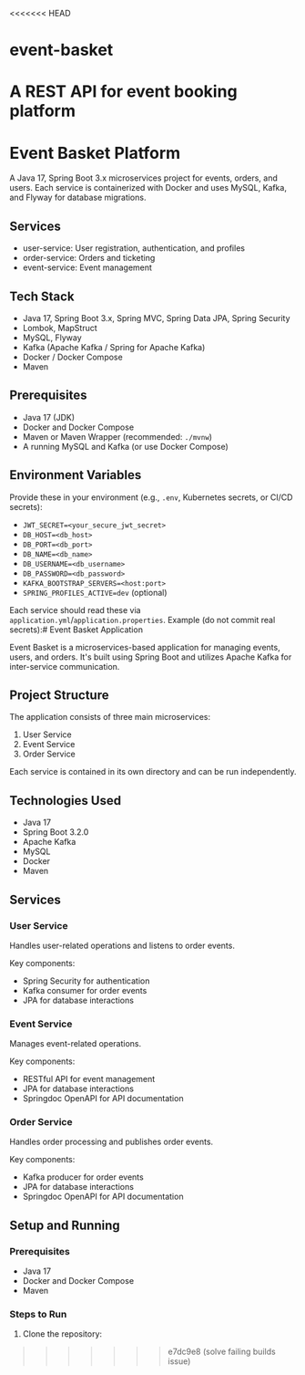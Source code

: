 <<<<<<< HEAD
# event-basket
A REST API for event booking platform
=======
# Event Basket Platform

A Java 17, Spring Boot 3.x microservices project for events, orders, and users. Each service is containerized with Docker and uses MySQL, Kafka, and Flyway for database migrations.

## Services
- user-service: User registration, authentication, and profiles
- order-service: Orders and ticketing
- event-service: Event management

## Tech Stack
- Java 17, Spring Boot 3.x, Spring MVC, Spring Data JPA, Spring Security
- Lombok, MapStruct
- MySQL, Flyway
- Kafka (Apache Kafka / Spring for Apache Kafka)
- Docker / Docker Compose
- Maven

## Prerequisites
- Java 17 (JDK)
- Docker and Docker Compose
- Maven or Maven Wrapper (recommended: `./mvnw`)
- A running MySQL and Kafka (or use Docker Compose)

## Environment Variables
Provide these in your environment (e.g., `.env`, Kubernetes secrets, or CI/CD secrets):
- `JWT_SECRET=<your_secure_jwt_secret>`
- `DB_HOST=<db_host>`
- `DB_PORT=<db_port>`
- `DB_NAME=<db_name>`
- `DB_USERNAME=<db_username>`
- `DB_PASSWORD=<db_password>`
- `KAFKA_BOOTSTRAP_SERVERS=<host:port>`
- `SPRING_PROFILES_ACTIVE=dev` (optional)

Each service should read these via `application.yml`/`application.properties`. Example (do not commit real secrets):# Event Basket Application

Event Basket is a microservices-based application for managing events, users, and orders. It's built using Spring Boot and utilizes Apache Kafka for inter-service communication.

## Project Structure

The application consists of three main microservices:

1. User Service
2. Event Service
3. Order Service

Each service is contained in its own directory and can be run independently.

## Technologies Used

- Java 17
- Spring Boot 3.2.0
- Apache Kafka
- MySQL
- Docker
- Maven

## Services

### User Service

Handles user-related operations and listens to order events.

Key components:
- Spring Security for authentication
- Kafka consumer for order events
- JPA for database interactions

### Event Service

Manages event-related operations.

Key components:
- RESTful API for event management
- JPA for database interactions
- Springdoc OpenAPI for API documentation

### Order Service

Handles order processing and publishes order events.

Key components:
- Kafka producer for order events
- JPA for database interactions
- Springdoc OpenAPI for API documentation

## Setup and Running

### Prerequisites

- Java 17
- Docker and Docker Compose
- Maven

### Steps to Run

1. Clone the repository:
>>>>>>> e7dc9e8 (solve failing builds issue)
